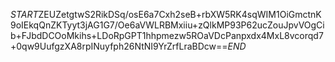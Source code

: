 $START$ZEUZetgtwS2RikDSq/osE6a7Cxh2seB+rbXW5RK4sqWIM1OiGmctnK9oIEkqQnZKTyyt3jAG1G7/Oe6aVWLRBMxiiu+zQlkMP93P62ucZouJpvVOgCib+FJbdDCOoMkihs+LDoRpGPT1hhpmezw5ROaVDcPanpxdx4MxL8vcorqd7+0qw9UufgzXA8rpINuyfph26NtNI9YrZrfLraBDcw==$END$